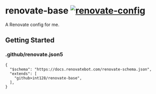 # renovate-base [![renovate-config](https://github.com/int128/renovate-base/actions/workflows/renovate-config.yaml/badge.svg)](https://github.com/int128/renovate-base/actions/workflows/renovate-config.yaml)

A Renovate config for me.

## Getting Started

### .github/renovate.json5

```json5
{
  "$schema": "https://docs.renovatebot.com/renovate-schema.json",
  "extends": [
    "github>int128/renovate-base",
  ],
}
```
